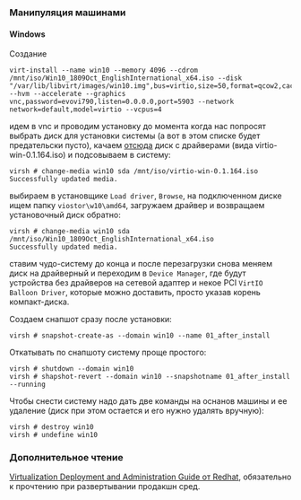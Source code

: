 ### Манипуляция машинами

#### Windows

Создание

```shell
virt-install --name win10 --memory 4096 --cdrom /mnt/iso/Win10_1809Oct_EnglishInternational_x64.iso --disk "/var/lib/libvirt/images/win10.img",bus=virtio,size=50,format=qcow2,cache=writeback --hvm --accelerate --graphics vnc,password=evovi790,listen=0.0.0.0,port=5903 --network network=default,model=virtio --vcpus=4
```

идем в vnc и проводим установку до момента когда нас попросят выбрать диск для
установки системы (а вот в этом списке будет предательски пусто), качаем
[отсюда](https://fedorapeople.org/groups/virt/virtio-win/direct-downloads/archive-virtio/)
диск с драйверами (вида virtio-win-0.1.164.iso) и подсовываем в систему:

```shell
virsh # change-media win10 sda /mnt/iso/virtio-win-0.1.164.iso
Successfully updated media.
```

выбираем в установщике `Load driver`, `Browse`, на подключенном диске ищем папку
`viostor\w10\amd64`, загружаем драйвер и возвращаем установочный диск обратно:

```shell
virsh # change-media win10 sda /mnt/iso/Win10_1809Oct_EnglishInternational_x64.iso
Successfully updated media.
```

ставим чудо-систему до конца и после перезагрузки снова меняем диск на
драйверный и переходим в `Device Manager`, где будут устройства без драйверов на
сетевой адаптер и некое PCI `VirtIO Balloon Driver`, которые можно доставить,
просто указав корень компакт-диска.

Создаем снапшот сразу после установки:

```shell
virsh # snapshot-create-as --domain win10 --name 01_after_install
```

Откатывать по снапшоту систему проще простого:

```shell
virsh # shutdown --domain win10
virsh # shapshot-revert --domain win10 --snapshotname 01_after_install --running
```

Чтобы снести систему надо дать две команды на оснанов машины и ее удаление (диск
при этом остается и его нужно удалять вручную):

```shell
virsh # destroy win10
virsh # undefine win10
```

### Дополнительное чтение

[Virtualization Deployment and Administration Guide от
Redhat](https://access.redhat.com/documentation/en-us/red_hat_enterprise_linux/7/html-single/virtualization_deployment_and_administration_guide/index),
обязательно к прочтению при развертывании продакшн сред.

